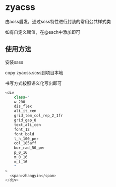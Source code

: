 # zyacss
由acss启发，通过scss特性进行封装的常用公共样式类

如有自定义赋值，在@each中添加即可

## 使用方法
安装sass

copy zyacss.scss到项目本地

书写方式按照语义化写出即可

```javascript
<div
    class="
    w_200
    dis_flex
    ali_it_cen
    grid_tem_col_rep_2_1fr
    grid_gap_8
    text_ali_cen
    font_12
    font_bold
    l_h_100_per
    col_185aff
    bor_rad_50_per
    p_0_16
    m_0_16
    m_t_16
    "
>
  <span>zhangyin</span>
</div>
```
